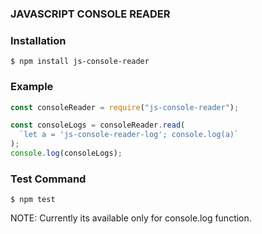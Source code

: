 ### JAVASCRIPT CONSOLE READER

### Installation

```
$ npm install js-console-reader

```

### Example

```js
const consoleReader = require("js-console-reader");

const consoleLogs = consoleReader.read(
  `let a = 'js-console-reader-log'; console.log(a)`
);
console.log(consoleLogs);
```

### Test Command

```
$ npm test

```

NOTE: Currently its available only for console.log function.
